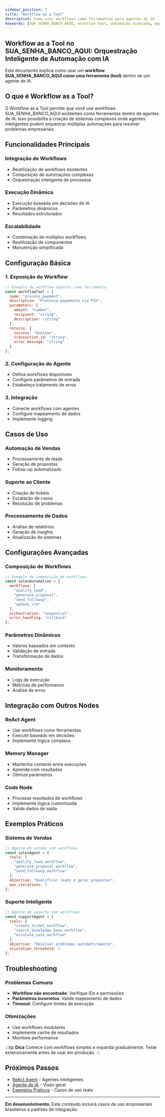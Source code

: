 ```yaml
---
sidebar_position: 7
title: "Workflow as a Tool"
description: Como usar workflows como ferramentas para agentes de IA
keywords: [SUA_SENHA_BANCO_AQUI, workflow tool, automação avançada, agentes IA, integração de workflows, orquestração inteligente, ferramentas de automação]
---
```


## Workflow as a Tool no SUA_SENHA_BANCO_AQUI: Orquestração Inteligente de Automação com IA

Este documento explica como usar um **workflow SUA_SENHA_BANCO_AQUI como uma ferramenta (tool)** dentro de um agente de IA.

## O que é Workflow as a Tool?

O Workflow as a Tool permite que você use workflows SUA_SENHA_BANCO_AQUI existentes como ferramentas dentro de agentes de IA. Isso possibilita a criação de sistemas complexos onde agentes inteligentes podem orquestrar múltiplas automações para resolver problemas empresariais.

## Funcionalidades Principais

### Integração de Workflows

- Reutilização de workflows existentes
- Composição de automações complexas
- Orquestração inteligente de processos

### Execução Dinâmica

- Execução baseada em decisões de IA
- Parâmetros dinâmicos
- Resultados estruturados

### Escalabilidade

- Combinação de múltiplos workflows
- Reutilização de componentes
- Manutenção simplificada

## Configuração Básica

### 1. Exposição do Workflow

```javascript
// Exemplo de workflow exposto como ferramenta
const workflowTool = {
  name: "process_payment",
  description: "Processa pagamento via PIX",
  parameters: {
    amount: "number",
    recipient: "string",
    description: "string"
  },
  returns: {
    success: "boolean",
    transaction_id: "string",
    error_message: "string"
  }
};
```

### 2. Configuração do Agente

- Defina workflows disponíveis
- Configure parâmetros de entrada
- Estabeleça tratamento de erros

### 3. Integração

- Conecte workflows com agentes
- Configure mapeamento de dados
- Implemente logging

## Casos de Uso

### Automação de Vendas

- Processamento de leads
- Geração de propostas
- Follow-up automatizado

### Suporte ao Cliente

- Criação de tickets
- Escalação de casos
- Resolução de problemas

### Processamento de Dados

- Análise de relatórios
- Geração de insights
- Atualização de sistemas

## Configurações Avançadas

### Composição de Workflows

```javascript
// Exemplo de composição de workflows
const salesAutomation = {
  workflows: [
    "qualify_lead",
    "generate_proposal", 
    "send_followup",
    "update_crm"
  ],
  orchestration: "sequential",
  error_handling: "rollback"
};
```

### Parâmetros Dinâmicos

- Valores baseados em contexto
- Validação de entrada
- Transformação de dados

### Monitoramento

- Logs de execução
- Métricas de performance
- Análise de erros

## Integração com Outros Nodes

### ReAct Agent

- Use workflows como ferramentas
- Execute baseado em decisões
- Implemente lógica complexa

### Memory Manager

- Mantenha contexto entre execuções
- Aprenda com resultados
- Otimize parâmetros

### Code Node

- Processe resultados de workflows
- Implemente lógica customizada
- Valide dados de saída

## Exemplos Práticos

### Sistema de Vendas

```javascript
// Agente de vendas com workflows
const salesAgent = {
  tools: [
    "qualify_lead_workflow",
    "generate_proposal_workflow",
    "send_followup_workflow"
  ],
  objective: "Qualificar leads e gerar propostas",
  max_iterations: 5
};
```

### Suporte Inteligente

```javascript
// Agente de suporte com workflows
const supportAgent = {
  tools: [
    "create_ticket_workflow",
    "search_knowledge_base_workflow",
    "escalate_case_workflow"
  ],
  objective: "Resolver problemas automaticamente",
  escalation_threshold: 3
};
```

## Troubleshooting

### Problemas Comuns

- **Workflow não encontrado**: Verifique IDs e permissões
- **Parâmetros incorretos**: Valide mapeamento de dados
- **Timeout**: Configure limites de execução

### Otimizações

- Use workflows modulares
- Implemente cache de resultados
- Monitore performance

:::tip **Dica**
Comece com workflows simples e expanda gradualmente. Teste extensivamente antes de usar em produção.
:::

## Próximos Passos

- [ReAct Agent](./react-agent) - Agentes inteligentes
- [Agente de IA](./ai-agent) - Visão geral
- [Exemplos Práticos](../exemplos-casos/) - Casos de uso reais

---

**Em desenvolvimento:** Este conteúdo incluirá casos de uso empresariais brasileiros e padrões de integração.
